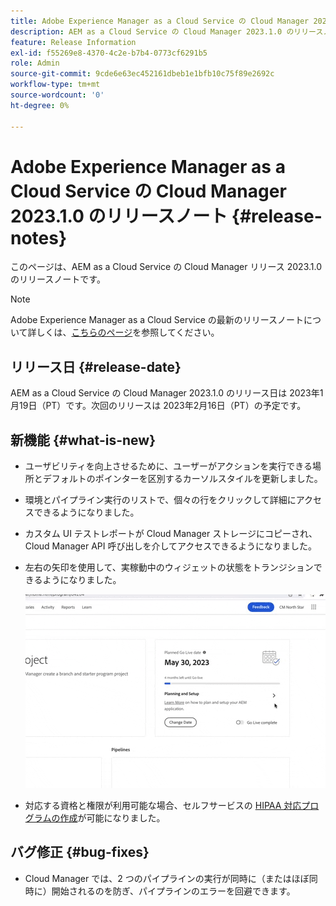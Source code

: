 ```yaml
---
title: Adobe Experience Manager as a Cloud Service の Cloud Manager 2023.1.0 のリリースノート
description: AEM as a Cloud Service の Cloud Manager 2023.1.0 のリリースノートです。
feature: Release Information
exl-id: f55269e8-4370-4c2e-b7b4-0773cf6291b5
role: Admin
source-git-commit: 9cde6e63ec452161dbeb1e1bfb10c75f89e2692c
workflow-type: tm+mt
source-wordcount: '0'
ht-degree: 0%

---
```


# Adobe Experience Manager as a Cloud Service の Cloud Manager 2023.1.0 のリリースノート {#release-notes}

このページは、AEM as a Cloud Service の Cloud Manager リリース 2023.1.0 のリリースノートです。

>[!NOTE]
>
>Adobe Experience Manager as a Cloud Service の最新のリリースノートについて詳しくは、[こちらのページ](/help/release-notes/release-notes-cloud/release-notes-current.md)を参照してください。

## リリース日 {#release-date}

AEM as a Cloud Service の Cloud Manager 2023.1.0 のリリース日は 2023年1月19日（PT）です。次回のリリースは 2023年2月16日（PT）の予定です。

## 新機能 {#what-is-new}

* ユーザビリティを向上させるために、ユーザーがアクションを実行できる場所とデフォルトのポインターを区別するカーソルスタイルを更新しました。

* 環境とパイプライン実行のリストで、個々の行をクリックして詳細にアクセスできるようになりました。

* カスタム UI テストレポートが Cloud Manager ストレージにコピーされ、Cloud Manager API 呼び出しを介してアクセスできるようになりました。

* 左右の矢印を使用して、実稼動中のウィジェットの状態をトランジションできるようになりました。

  ![実稼動中のウィジェットのトランジション](/help/implementing/cloud-manager/release-notes/assets/go-live-transitions.gif)

* 対応する資格と権限が利用可能な場合、セルフサービスの [HIPAA 対応プログラムの作成](/help/implementing/cloud-manager/getting-access-to-aem-in-cloud/creating-production-programs.md)が可能になりました。

## バグ修正 {#bug-fixes}

* Cloud Manager では、2 つのパイプラインの実行が同時に（またはほぼ同時に）開始されるのを防ぎ、パイプラインのエラーを回避できます。
